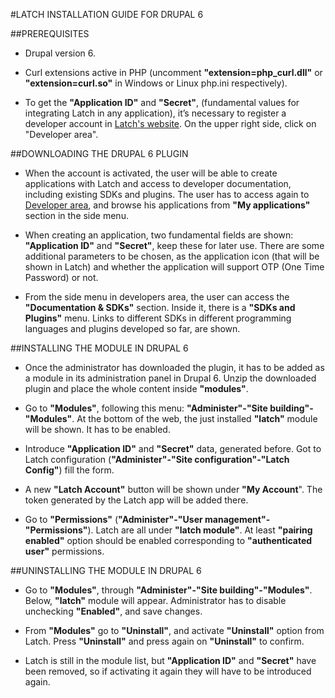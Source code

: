 ﻿#LATCH INSTALLATION GUIDE FOR DRUPAL 6


##PREREQUISITES 
 * Drupal version 6.

 * Curl extensions active in PHP (uncomment **"extension=php_curl.dll"** or **"extension=curl.so"** in Windows or Linux php.ini respectively). 

 * To get the **"Application ID"** and **"Secret"**, (fundamental values for integrating Latch in any application), it’s necessary to register a developer account in [Latch's website](https://latch.elevenpaths.com"https://latch.elevenpaths.com"). On the upper right side, click on "Developer area".
 

##DOWNLOADING THE DRUPAL 6 PLUGIN
 * When the account is activated, the user will be able to create applications with Latch and access to developer documentation, including existing SDKs and plugins. The user has to access again to [Developer area](https://latch.elevenpaths.com/www/developerArea"https://latch.elevenpaths.com/www/developerArea"), and browse his applications from **"My applications"** section in the side menu.

* When creating an application, two fundamental fields are shown: **"Application ID"** and **"Secret"**, keep these for later use. There are some additional parameters to be chosen, as the application icon (that will be shown in Latch) and whether the application will support OTP  (One Time Password) or not.

* From the side menu in developers area, the user can access the **"Documentation & SDKs"** section. Inside it, there is a **"SDKs and Plugins"** menu. Links to different SDKs in different programming languages and plugins developed so far, are shown.


##INSTALLING THE MODULE IN DRUPAL 6
* Once the administrator has downloaded the plugin, it has to be added as a module in its administration panel in Drupal 6. Unzip the downloaded plugin and place the whole content inside **"modules"**.

* Go to **"Modules"**, following this menu: **"Administer"-"Site building"-"Modules"**. At the bottom of the web, the just installed **"latch"** module will be shown. It has to be enabled.

* Introduce **"Application ID"** and **"Secret"** data, generated before. Got to Latch configuration (**"Administer"-"Site configuration"-"Latch Config"**) fill the form.

* A new **"Latch Account"** button will be shown under **"My Account**". The token generated by the Latch app will be added there.

* Go to **"Permissions"** (**"Administer"-"User management"-"Permissions"**). Latch are all under **"latch module"**. At least  **"pairing enabled"** option should be enabled corresponding to **"authenticated user"** permissions.


##UNINSTALLING THE MODULE IN DRUPAL 6
* Go to **"Modules"**, through **"Administer"-"Site building"-"Modules"**. Below, **"latch"** module will appear. Administrator has to disable unchecking **"Enabled"**, and save changes.

* From **"Modules"** go to **"Uninstall"**, and activate **"Uninstall"** option from Latch. Press **"Uninstall"** and press again on **"Uninstall"** to confirm.

* Latch is still in the module list, but **"Application ID"** and **"Secret"** have been removed, so if activating it again they will have to be introduced again.
